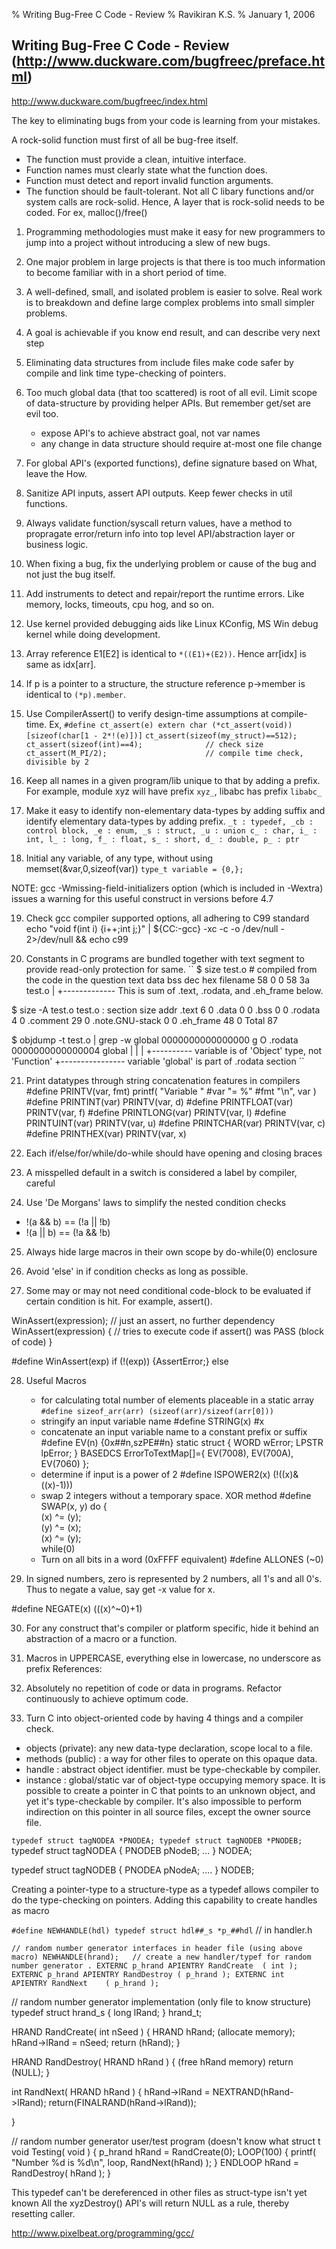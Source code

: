 % Writing Bug-Free C Code - Review
% Ravikiran K.S.
% January 1, 2006

## Writing Bug-Free C Code - Review (http://www.duckware.com/bugfreec/preface.html)

http://www.duckware.com/bugfreec/index.html

The key to eliminating bugs from your code is learning from your mistakes.

A rock-solid function must first of all be bug-free itself.
- The function must provide a clean, intuitive interface.
- Function names must clearly state what the function does.
- Function must detect and report invalid function arguments.
- The function should be fault-tolerant.
Not all C libary functions and/or system calls are rock-solid. Hence, A layer
that is rock-solid needs to be coded. For ex, malloc()/free()

1. Programming methodologies must make it easy for new programmers to jump into
a project without introducing a slew of new bugs.

2. One major problem in large projects is that there is too much information to
become familiar with in a short period of time.

3. A well-defined, small, and isolated problem is easier to solve. Real work is
to breakdown and define large complex problems into small simpler problems.

4. A goal is achievable if you know end result, and can describe very next step

5. Eliminating data structures from include files make code safer by compile and
link time type-checking of pointers.

6. Too much global data (that too scattered) is root of all evil. Limit scope
of data-structure by providing helper APIs. But remember get/set are evil too.
    - expose API's to achieve abstract goal, not var names
    - any change in data structure should require at-most one file change

7. For global API's (exported functions), define signature based on What, leave
the How.

8. Sanitize API inputs, assert API outputs. Keep fewer checks in util functions.

9. Always validate function/syscall return values, have a method to propragate
error/return info into top level API/abstraction layer or business logic.

10. When fixing a bug, fix the underlying problem or cause of the bug and not
just the bug itself.

11. Add instruments to detect and repair/report the runtime errors. Like memory,
locks, timeouts, cpu hog, and so on.

12. Use kernel provided debugging aids like Linux KConfig, MS Win debug kernel
while doing development.

13. Array reference E1[E2] is identical to ``*((E1)+(E2))``. Hence arr[idx] is
same as idx[arr].

14. If p is a pointer to a structure, the structure reference p->member is
identical to ``(*p).member``.

15. Use CompilerAssert() to verify design-time assumptions at compile-time. Ex,
``#define ct_assert(e) extern char (*ct_assert(void)) [sizeof(char[1 - 2*!(e)])]``
``
ct_assert(sizeof(my_struct)==512);
ct_assert(sizeof(int)==4);              // check size
ct_assert(M_PI/2);                      // compile time check, divisible by 2
``

16. Keep all names in a given program/lib unique to that by adding a prefix. For
example, module xyz will have prefix ``xyz_``, libabc has prefix ``libabc_``

17. Make it easy to identify non-elementary data-types by adding suffix and
identify elementary data-types by adding prefix.
``
_t : typedef, _cb : control block, _e : enum, _s : struct, _u : union
c_ : char, i_ : int, l_ : long, f_ : float, s_ : short, d_ : double, p_ : ptr
``

18. Initial any variable, of any type, without using memset(&var,0,sizeof(var))
``type_t variable = {0,};``

NOTE: gcc -Wmissing-field-initializers option (which is included in -Wextra)
issues a warning for this useful construct in versions before 4.7

19. Check gcc compiler supported options, all adhering to C99 standard
echo "void f(int i) {i++;int j;}" |
${CC:-gcc} -xc -c -o /dev/null - 2>/dev/null && echo c99

20. Constants in C programs are bundled together with text segment to provide
read-only protection for same.
``
$ size test.o  # compiled from the code in the question
   text    data     bss     dec     hex filename
     58       0       0      58      3a test.o
     |
     +------------- This is sum of .text, .rodata, and .eh_frame below.

$ size -A test.o
test.o  :
section           size   addr
.text                6      0
.data                0      0
.bss                 0      0
.rodata              4      0
.comment            29      0
.note.GNU-stack      0      0
.eh_frame           48      0
Total               87

$ objdump -t test.o | grep -w global
0000000000000000 g     O .rodata    0000000000000004 global
                 |     |
                 |     +---------- variable is of 'Object' type, not 'Function'
                 +---------------- variable 'global' is part of .rodata section
``

21. Print datatypes through string concatenation features in compilers
#define PRINTV(var, fmt) printf( "Variable " #var "= %" #fmt "\n", var )
#define PRINTINT(var) PRINTV(var, d)
#define PRINTFLOAT(var) PRINTV(var, f)
#define PRINTLONG(var) PRINTV(var, l)
#define PRINTUINT(var) PRINTV(var, u)
#define PRINTCHAR(var) PRINTV(var, c)
#define PRINTHEX(var) PRINTV(var, x)

22. Each if/else/for/while/do-while should have opening and closing braces

23. A misspelled default in a switch is considered a label by compiler, careful

24. Use 'De Morgans' laws to simplify the nested condition checks
- !(a && b) == (!a || !b)
- !(a || b) == (!a && !b)

25. Always hide large macros in their own scope by do-while(0) enclosure

26. Avoid 'else' in if condition checks as long as possible.

27. Some may or may not need conditional code-block to be evaluated if certain
condition is hit. For example, assert().

WinAssert(expression);          // just an assert, no further dependency
WinAssert(expression) {         // tries to execute code if assert() was PASS
    (block of code)
}

#define WinAssert(exp) if (!(exp)) {AssertError;} else

28. Useful Macros
    - for calculating total number of elements placeable in a static array
``#define sizeof_arr(arr) (sizeof(arr)/sizeof(arr[0]))``
    - stringify an input variable name
#define STRING(x) #x
    - concatenate an input variable name to a constant prefix or suffix
#define EV(n) {0x##n,szPE##n}
static struct {
    WORD wError;
    LPSTR lpError;
} BASEDCS ErrorToTextMap[]={ EV(7008), EV(700A), EV(7060) };
    - determine if input is a power of 2
#define ISPOWER2(x) (!((x)&((x)-1)))
    - swap 2 integers without a temporary space. XOR method
#define SWAP(x, y)     do { \
    (x) ^= (y);             \
    (y) ^= (x);             \
    (x) ^= (y);             \
while(0)
    - Turn on all bits in a word (0xFFFF equivalent)
#define ALLONES     (~0)

29. In signed numbers, zero is represented by 2 numbers, all 1's and all 0's.
Thus to negate a value, say get -x value for x.

#define NEGATE(x) (((x)^~0)+1)

30. For any construct that's compiler or platform specific, hide it behind an
abstraction of a macro or a function.

31. Macros in UPPERCASE, everything else in lowercase, no underscore as prefix
References:

32. Absolutely no repetition of code or data in programs. Refactor continuously
to achieve optimum code.

33. Turn C into object-oriented code by having 4 things and a compiler check.
- objects (private): any new data-type declaration, scope local to a file.
- methods (public) : a way for other files to operate on this opaque data.
- handle : abstract object identifier. must be type-checkable by compiler.
- instance : global/static var of object-type occupying memory space.
It is possible to create a pointer in C that points to an unknown object, and
yet it's type-checkable by compiler. It's also impossible to perform indirection
on this pointer in all source files, except the owner source file.

``
typedef struct tagNODEA *PNODEA;
typedef struct tagNODEB *PNODEB;
``
typedef struct tagNODEA {
    PNODEB pNodeB;
    ...
    } NODEA;

typedef struct tagNODEB {
    PNODEA pNodeA;
    ....
    } NODEB;

Creating a pointer-type to a structure-type as a typedef allows compiler to do
the type-checking on pointers. Adding this capability to create handles as macro

``#define NEWHANDLE(hdl) typedef struct hdl##_s *p_##hdl`` // in handler.h

``
// random number generator interfaces in header file (using above macro)
NEWHANDLE(hrand);   // create a new handler/typef for random number generator
.
EXTERNC p_hrand APIENTRY RandCreate  ( int );
EXTERNC p_hrand APIENTRY RandDestroy ( p_hrand );
EXTERNC int   APIENTRY RandNext    ( p_hrand );
``

// random number generator implementation (only file to know structure)
typedef struct hrand_s {
    long lRand;
} hrand_t;

HRAND RandCreate( int nSeed )
{
    HRAND hRand;
    (allocate memory);
    hRand->lRand = nSeed;
    return (hRand);
}

HRAND RandDestroy( HRAND hRand )
{
    (free hRand memory)
    return (NULL);
}

int RandNext( HRAND hRand )
{
    hRand->lRand = NEXTRAND(hRand->lRand);
    return(FINALRAND(hRand->lRand));

}

// random number generator user/test program (doesn't know what struct t
void Testing( void )
{
    p_hrand hRand = RandCreate(0);
    LOOP(100) {
        printf( "Number %d is %d\n", loop, RandNext(hRand) );
        } ENDLOOP
    hRand = RandDestroy( hRand );
}

This typedef can't be dereferenced in other files as struct-type isn't yet known
All the xyzDestroy() API's will return NULL as a rule, thereby resetting caller.

http://www.pixelbeat.org/programming/gcc/
